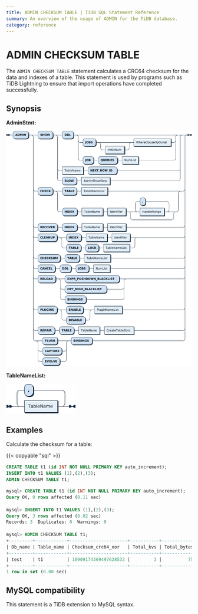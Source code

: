 ```yaml
---
title: ADMIN CHECKSUM TABLE | TiDB SQL Statement Reference
summary: An overview of the usage of ADMIN for the TiDB database.
category: reference
---
```


# ADMIN CHECKSUM TABLE

The `ADMIN CHECKSUM TABLE` statement calculates a CRC64 checksum for the data and indexes of a table. This statement is used by programs such as TiDB Lightning to ensure that import operations have completed successfully.

## Synopsis

**AdminStmt:**

![AdminStmt](/media/sqlgram/AdminStmt.png)

**TableNameList:**

![TableNameList](/media/sqlgram/TableNameList.png)

## Examples

Calculate the checksum for a table:

{{< copyable "sql" >}}

```sql
CREATE TABLE t1 (id INT NOT NULL PRIMARY KEY auto_increment);
INSERT INTO t1 VALUES (1),(2),(3);
ADMIN CHECKSUM TABLE t1;
```

```sql
mysql> CREATE TABLE t1 (id INT NOT NULL PRIMARY KEY auto_increment);
Query OK, 0 rows affected (0.11 sec)

mysql> INSERT INTO t1 VALUES (1),(2),(3);
Query OK, 3 rows affected (0.02 sec)
Records: 3  Duplicates: 0  Warnings: 0

mysql> ADMIN CHECKSUM TABLE t1;
+---------+------------+----------------------+-----------+-------------+
| Db_name | Table_name | Checksum_crc64_xor   | Total_kvs | Total_bytes |
+---------+------------+----------------------+-----------+-------------+
| test    | t1         | 10909174369497628533 |         3 |          75 |
+---------+------------+----------------------+-----------+-------------+
1 row in set (0.00 sec)
```

## MySQL compatibility

This statement is a TiDB extension to MySQL syntax.
